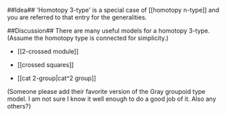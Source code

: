 ##Idea##
'Homotopy 3-type' is a special case of [[homotopy n-type]] and you are referred to that entry for the generalities.

##Discussion##
There are many useful models for a homotopy 3-type. (Assume the homotopy type is connected for simplicity.)

* [[2-crossed module]]

* [[crossed squares]]

* [[cat 2-group|cat^2 group]]

(Someone please add their favorite version of the Gray groupoid type model. I am not sure I know it well enough to do a good job of it. Also any others?}
